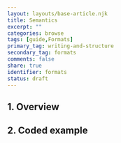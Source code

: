 ```yaml
---
layout: layouts/base-article.njk
title: Semantics
excerpt: ""
categories: browse
tags: [guide,Formats]
primary_tag: writing-and-structure
secondary_tag: formats
comments: false
share: true
identifier: formats
status: draft
---
```

## 1. Overview


## 2. Coded example
